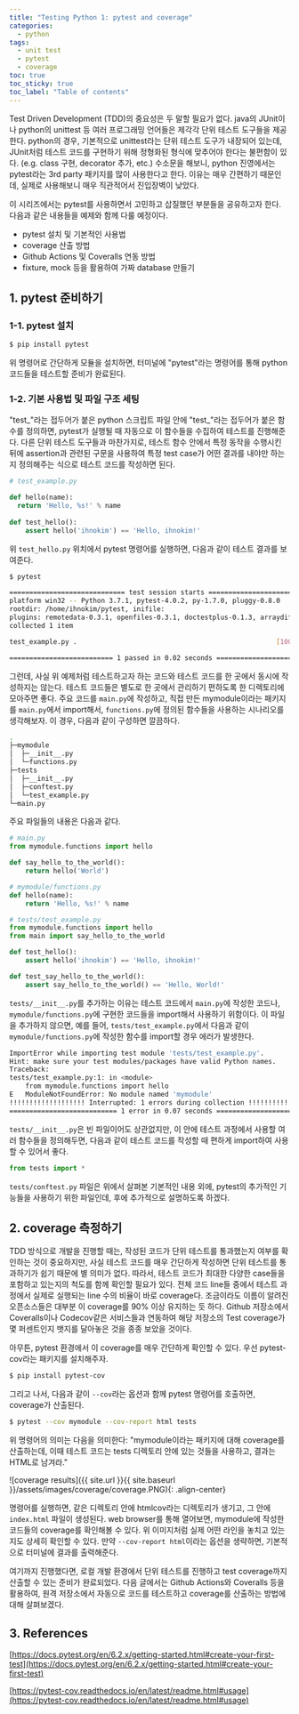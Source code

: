```yaml
---
title: "Testing Python 1: pytest and coverage"
categories: 
  - python
tags:
  - unit test
  - pytest
  - coverage
toc: true
toc_sticky: true
toc_label: "Table of contents"
---
```


Test Driven Development (TDD)의 중요성은 두 말할 필요가 없다. java의 JUnit이나 python의 unittest 등 여러 프로그래밍 언어들은 제각각 단위 테스트 도구들을 제공한다.
python의 경우, 기본적으로 unittest라는 단위 테스트 도구가 내장되어 있는데, JUnit처럼 테스트 코드를 구현하기 위해 정형화된 형식에 맞추어야 한다는 불편함이 있다. (e.g. class 구현, decorator 추가, etc.)
수소문을 해보니, python 진영에서는 pytest라는 3rd party 패키지를 많이 사용한다고 한다. 이유는 매우 간편하기 때문인데, 실제로 사용해보니 매우 직관적어서 진입장벽이 낮았다.

이 시리즈에서는 pytest를 사용하면서 고민하고 삽질했던 부분들을 공유하고자 한다. 다음과 같은 내용들을 예제와 함께 다룰 예정이다.

- pytest 설치 및 기본적인 사용법
- coverage 산출 방법
- Github Actions 및 Coveralls 연동 방법
- fixture, mock 등을 활용하여 가짜 database 만들기

## 1. pytest 준비하기

### 1-1. pytest 설치

``` bash
$ pip install pytest
```

위 명령어로 간단하게 모듈을 설치하면, 터미널에 "pytest"라는 명령어를 통해 python 코드들을 테스트할 준비가 완료된다.

### 1-2. 기본 사용법 및 파일 구조 세팅

"test_"라는 접두어가 붙은 python 스크립트 파일 안에 "test_"라는 접두어가 붙은 함수를 정의하면,
pytest가 실행될 때 자동으로 이 함수들을 수집하여 테스트를 진행해준다.
다른 단위 테스트 도구들과 마찬가지로, 테스트 함수 안에서 특정 동작을 수행시킨 뒤에
assertion과 관련된 구문을 사용하여 특정 test case가 어떤 결과를 내야만 하는지 정의해주는 식으로 테스트 코드를 작성하면 된다.

``` python
# test_example.py

def hello(name):
  return 'Hello, %s!' % name
 
def test_hello():
    assert hello('ihnokim') == 'Hello, ihnokim!'
```

위 ```test_hello.py``` 위치에서 pytest 명령어를 실행하면, 다음과 같이 테스트 결과를 보여준다.

``` bash
$ pytest
```

``` bash
============================= test session starts =============================
platform win32 -- Python 3.7.1, pytest-4.0.2, py-1.7.0, pluggy-0.8.0
rootdir: /home/ihnokim/pytest, inifile:
plugins: remotedata-0.3.1, openfiles-0.3.1, doctestplus-0.1.3, arraydiff-0.2
collected 1 item                                                               

test_example.py .                                                  [100%]

========================== 1 passed in 0.02 seconds ===========================
```

그런데, 사실 위 예제처럼 테스트하고자 하는 코드와 테스트 코드를 한 곳에서 동시에 작성하지는 않는다.
테스트 코드들은 별도로 한 곳에서 관리하기 편하도록 한 디렉토리에 모아주면 좋다.
주요 코드를 ```main.py```에 작성하고, 직접 만든 mymodule이라는 패키지를 ```main.py```에서 import해서, ```functions.py```에 정의된 함수들을 사용하는 시나리오를 생각해보자.
이 경우, 다음과 같이 구성하면 깔끔하다.

``` bash
.
├─mymodule
│  ├─__init__.py
│  └─functions.py
├─tests
│  ├─__init__.py
│  ├─conftest.py
│  └─test_example.py
└─main.py
```

주요 파일들의 내용은 다음과 같다.

``` python
# main.py
from mymodule.functions import hello

def say_hello_to_the_world():
    return hello('World')
```

``` python
# mymodule/functions.py
def hello(name):
    return 'Hello, %s!' % name
```

``` python
# tests/test_example.py
from mymodule.functions import hello
from main import say_hello_to_the_world

def test_hello():
    assert hello('ihnokim') == 'Hello, ihnokim!'

def test_say_hello_to_the_world():
    assert say_hello_to_the_world() == 'Hello, World!'
```

```tests/__init__.py```를 추가하는 이유는 테스트 코드에서 ```main.py```에 작성한 코드나,
```mymodule/functions.py```에 구현한 코드들을 import해서 사용하기 위함이다.
이 파일을 추가하지 않으면, 예를 들어,
```tests/test_example.py```에서 다음과 같이 ```mymodule/functions.py```에 작성한 함수를 import할 경우 에러가 발생한다.

``` bash
ImportError while importing test module 'tests/test_example.py'.
Hint: make sure your test modules/packages have valid Python names.
Traceback:
tests/test_example.py:1: in <module>
    from mymodule.functions import hello
E   ModuleNotFoundError: No module named 'mymodule'
!!!!!!!!!!!!!!!!!!! Interrupted: 1 errors during collection !!!!!!!!!!!!!!!!!!!
=========================== 1 error in 0.07 seconds ===========================
```

```tests/__init__.py```은 빈 파일이어도 상관없지만, 이 안에 테스트 과정에서 사용할 여러 함수들을 정의해두면,
다음과 같이 테스트 코드를 작성할 때 편하게 import하여 사용할 수 있어서 좋다.

``` python
from tests import *
```

```tests/conftest.py``` 파일은 위에서 살펴본 기본적인 내용 외에, pytest의 추가적인 기능들을 사용하기 위한 파일인데, 후에 추가적으로 설명하도록 하겠다.

## 2. coverage 측정하기

TDD 방식으로 개발을 진행할 때는, 작성된 코드가 단위 테스트를 통과했는지 여부를 확인하는 것이 중요하지만,
사실 테스트 코드를 매우 간단하게 작성하면 단위 테스트를 통과하기가 쉽기 때문에 별 의미가 없다.
따라서, 테스트 코드가 최대한 다양한 case들을 포함하고 있는지의 척도를 함께 확인할 필요가 있다.
전체 코드 line들 중에서 테스트 과정에서 실제로 실행되는 line 수의 비율이 바로 coverage다.
조금이라도 이름이 알려진 오픈소스들은 대부분 이 coverage를 90% 이상 유지하는 듯 하다.
Github 저장소에서 Coveralls이나 Codecov같은 서비스들과 연동하여
해당 저장소의 Test coverage가 몇 퍼센트인지 뱃지를 달아놓은 것을 종종 보았을 것이다.

아무튼, pytest 환경에서 이 coverage를 매우 간단하게 확인할 수 있다. 우선 pytest-cov라는 패키지를 설치해주자.

``` bash
$ pip install pytest-cov
```

그리고 나서, 다음과 같이 ```--cov```라는 옵션과 함께 pytest 명령어를 호출하면, coverage가 산출된다.

``` bash
$ pytest --cov mymodule --cov-report html tests
```

위 명령어의 의미는 다음을 의미한다: "mymodule이라는 패키지에 대해 coverage를 산출하는데,
이때 테스트 코드는 tests 디렉토리 안에 있는 것들을 사용하고, 결과는 HTML로 남겨라."

![coverage results]({{ site.url }}{{ site.baseurl }}/assets/images/coverage/coverage.PNG){: .align-center}

명령어를 실행하면, 같은 디렉토리 안에 htmlcov라는 디렉토리가 생기고, 그 안에 ```index.html``` 파일이 생성된다.
web browser를 통해 열어보면, mymodule에 작성한 코드들의 coverage를 확인해볼 수 있다.
위 이미지처럼 실제 어떤 라인을 놓치고 있는지도 상세히 확인할 수 있다.
만약 ```--cov-report html```이라는 옵션을 생략하면, 기본적으로 터미널에 결과를 출력해준다.

여기까지 진행했다면, 로컬 개발 환경에서 단위 테스트를 진행하고 test coverage까지 산출할 수 있는 준비가 완료되었다.
다음 글에서는 Github Actions와 Coveralls 등을 활용하여,
원격 저장소에서 자동으로 코드를 테스트하고 coverage를 산출하는 방법에 대해 살펴보겠다.

## 3. References

[https://docs.pytest.org/en/6.2.x/getting-started.html#create-your-first-test](https://docs.pytest.org/en/6.2.x/getting-started.html#create-your-first-test)

[https://pytest-cov.readthedocs.io/en/latest/readme.html#usage](https://pytest-cov.readthedocs.io/en/latest/readme.html#usage)
